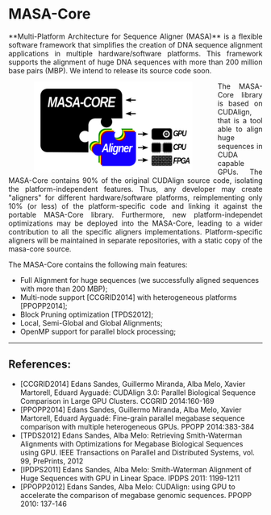# MASA-Core
<p align="justify">
**Multi-Platform Architecture for Sequence Aligner (MASA)** is a flexible software framework that simplifies the creation of DNA sequence alignment applications in multiple hardware/software platforms. This framework supports the alignment of huge DNA sequences with more than 200 million base pairs (MBP). We intend to release its source code soon.
</p>

<img src="https://raw.githubusercontent.com/edanssandes/masa-core/master/images/masa-core-puzzle.png" align="left" height="180" hspace="50">

<p align="justify">
The MASA-Core library is based on CUDAlign, that is a tool able to align huge sequences in CUDA capable GPUs. The MASA-Core contains 90% of the original CUDAlign source code, isolating the platform-independent features. Thus, any developer may create "aligners" for different hardware/software platforms, reimplementing only 10% (or less) of the platform-specific code and linking it against the portable MASA-Core library. Furthermore, new platform-independet optimizations may be deployed into the MASA-Core, leading to a wider contribution to all the specific aligners implementations. Platform-specific aligners will be maintained in separate repositories, with a static copy of the masa-core source.
</p>

The MASA-Core contains the following main features:
* Full Alignment for huge sequences (we successfully aligned sequences with more than 200 MBP);
* Multi-node support [CCGRID2014] with heterogeneous platforms [PPOPP2014];
* Block Pruning optimization [TPDS2012];
* Local, Semi-Global and Global Alignments;
* OpenMP support for parallel block processing;


---

## References:

* [CCGRID2014] Edans Sandes, Guillermo Miranda, Alba Melo, Xavier Martorell, Eduard Ayguadé: CUDAlign 3.0: Parallel Biological Sequence Comparison in Large GPU Clusters. CCGRID 2014:160-169
* [PPOPP2014]  Edans Sandes, Guillermo Miranda, Alba Melo, Xavier Martorell, Eduard Ayguadé: Fine-grain parallel megabase sequence comparison with multiple heterogeneous GPUs. PPOPP 2014:383-384
* [TPDS2012]   Edans Sandes, Alba Melo: Retrieving Smith-Waterman Alignments with Optimizations for Megabase Biological Sequences using GPU. IEEE Transactions on Parallel and Distributed Systems, vol. 99, PrePrints, 2012
* [IPDPS2011]  Edans Sandes, Alba Melo: Smith-Waterman Alignment of Huge Sequences with GPU in Linear Space. IPDPS 2011: 1199-1211
* [PPOPP2012]  Edans Sandes, Alba Melo: CUDAlign: using GPU to accelerate the comparison of megabase genomic sequences. PPOPP 2010: 137-146
